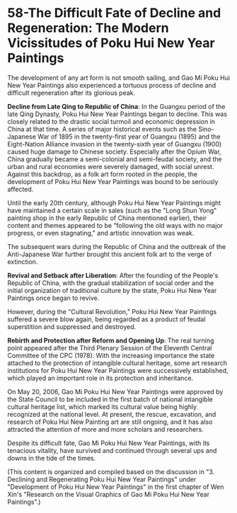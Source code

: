 # 58-The Difficult Fate of Decline and Regeneration: The Modern Vicissitudes of Poku Hui New Year Paintings

The development of any art form is not smooth sailing, and Gao Mi Poku Hui New Year Paintings also experienced a tortuous process of decline and difficult regeneration after its glorious peak.

**Decline from Late Qing to Republic of China**:
In the Guangxu period of the late Qing Dynasty, Poku Hui New Year Paintings began to decline. This was closely related to the drastic social turmoil and economic depression in China at that time. A series of major historical events such as the Sino-Japanese War of 1895 in the twenty-first year of Guangxu (1895) and the Eight-Nation Alliance invasion in the twenty-sixth year of Guangxu (1900) caused huge damage to Chinese society. Especially after the Opium War, China gradually became a semi-colonial and semi-feudal society, and the urban and rural economies were severely damaged, with social unrest. Against this backdrop, as a folk art form rooted in the people, the development of Poku Hui New Year Paintings was bound to be seriously affected.

Until the early 20th century, although Poku Hui New Year Paintings might have maintained a certain scale in sales (such as the "Long Shun Yong" painting shop in the early Republic of China mentioned earlier), their content and themes appeared to be "following the old ways with no major progress, or even stagnating," and artistic innovation was weak.

The subsequent wars during the Republic of China and the outbreak of the Anti-Japanese War further brought this ancient folk art to the verge of extinction.

**Revival and Setback after Liberation**:
After the founding of the People's Republic of China, with the gradual stabilization of social order and the initial organization of traditional culture by the state, Poku Hui New Year Paintings once began to revive.

However, during the "Cultural Revolution," Poku Hui New Year Paintings suffered a severe blow again, being regarded as a product of feudal superstition and suppressed and destroyed.

**Rebirth and Protection after Reform and Opening Up**:
The real turning point appeared after the Third Plenary Session of the Eleventh Central Committee of the CPC (1978). With the increasing importance the state attached to the protection of intangible cultural heritage, some art research institutions for Poku Hui New Year Paintings were successively established, which played an important role in its protection and inheritance.

On May 20, 2006, Gao Mi Poku Hui New Year Paintings were approved by the State Council to be included in the first batch of national intangible cultural heritage list, which marked its cultural value being highly recognized at the national level. At present, the rescue, excavation, and research of Poku Hui New Painting art are still ongoing, and it has also attracted the attention of more and more scholars and researchers.

Despite its difficult fate, Gao Mi Poku Hui New Year Paintings, with its tenacious vitality, have survived and continued through several ups and downs in the tide of the times.

(This content is organized and compiled based on the discussion in "3. Declining and Regenerating Poku Hui New Year Paintings" under "Development of Poku Hui New Year Paintings" in the first chapter of Wen Xin's "Research on the Visual Graphics of Gao Mi Poku Hui New Year Paintings".)
